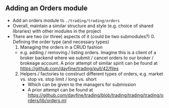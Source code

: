## Adding an Orders module

- Add an orders module to `./trading/trading/orders`
- Overall, maintain a similar structure and style (e.g. choice of shared
  libraries) with other modules in the project
- There are two (or three) aspects of it (could be two submodules?)
  0. Defining the order type (and necessary types)
  1. Managing the orders in a CRUD fashion
    - e.g. adding / removing / listing orders. Imagine this is a client of a
      broker backend where we submit / cancel orders to our broker / brokeage
      account. A prior attempt of similar spirit can be found at
      https://github.com/dayfine/trading/pull/42/files
  2. Helpers / factories to construct different types of orders, e.g. market vs.
     stop vs. stop limit / long vs. short
     - Which can be given to the managers for submission
     - A prior attempt can be found at https://github.com/dayfine/trading/blob/trading/trading/trading/orders/lib/orders.ml

